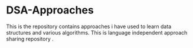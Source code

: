 # DSA-Approaches

This is the repository contains approaches i have used to learn data structures and various algorithms. This is language independent approach sharing repository . 
